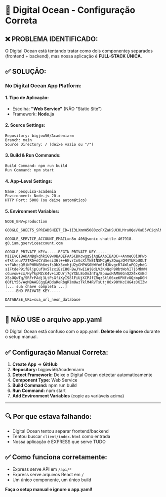 # 🔧 Digital Ocean - Configuração Correta

## ❌ PROBLEMA IDENTIFICADO:
O Digital Ocean está tentando tratar como dois componentes separados (frontend + backend), mas nossa aplicação é **FULL-STACK ÚNICA**.

## ✅ SOLUÇÃO:

### **No Digital Ocean App Platform:**

#### 1. **Tipo de Aplicação:**
- Escolha: **"Web Service"** (NÃO "Static Site")
- Framework: **Node.js**

#### 2. **Source Settings:**
```
Repository: bigjow56/Academiarm
Branch: main
Source Directory: / (deixe vazio ou "/")
```

#### 3. **Build & Run Commands:**
```
Build Command: npm run build
Run Command: npm start
```

#### 4. **App-Level Settings:**
```
Name: pesquisa-academia
Environment: Node.js 20.x
HTTP Port: 5000 (ou deixe automático)
```

#### 5. **Environment Variables:**
```
NODE_ENV=production

GOOGLE_SHEETS_SPREADSHEET_ID=1I3LXmmW5O80zcFXZaHSUC0LMra0QeVXaD5VCiqhlM1s

GOOGLE_SERVICE_ACCOUNT_EMAIL=n8n-406@sonic-shuttle-467918-g0.iam.gserviceaccount.com

GOOGLE_PRIVATE_KEY=-----BEGIN PRIVATE KEY-----
MIIEvQIBADANBgkqhkiG9w0BAQEFAASCBKcwggSjAgEAAoIBAQC++AnmeC0iOPwb
eTktleuV72TR5+dCYdSesi36l++6EvrInGcXlYkEINSMCgHyZQuqzQM4YbKbUOLT
v+FAhcsQMiNPHRNBh6esfsDbX3xxhjU2yGMPWS0bWfo6ldJKvgcR74WluPQ2yhdG
sIFtdeP9ifBljpCufOv5lzxiEzI80FBwJYwIiWj8dLV3K4QqP8RbtWohITj6MhWM
cGuvow+cx/HyYkpMZcK4v+izDUrj7gYXbL8oOmJnTq/8puwoHAMG6GnQ2X4xKmBd
X5sOQwTq/SRFrPAdj3LtPsGfiXyI98lFiUjXCPJfZRqzStl06xe6PNfvUQ/mpDGH
6OfLY56/AgMBAAECggEADdaReRbqRlmUwzTklM4RVTsUtjU0x9OYKcCHG4zOKIZw
[... sua chave completa ...]
-----END PRIVATE KEY-----

DATABASE_URL=sua_url_neon_database
```

---

## 🚫 **NÃO USE o arquivo app.yaml**

O Digital Ocean está confuso com o app.yaml. **Delete ele** ou **ignore** durante o setup manual.

## ✅ **Configuração Manual Correta:**

1. **Create App** → **GitHub**
2. **Repository:** bigjow56/Academiarm
3. **Detect Framework:** Deixe o Digital Ocean detectar automaticamente
4. **Component Type:** Web Service
5. **Build Command:** npm run build
6. **Run Command:** npm start
7. **Add Environment Variables** (copie as variáveis acima)

---

## 🔍 **Por que estava falhando:**
- Digital Ocean tentou separar frontend/backend
- Tentou buscar `client/index.html` como entrada
- Nossa aplicação é EXPRESS que serve TUDO

## ✅ **Como funciona corretamente:**
- Express serve API em `/api/*`
- Express serve arquivos React em `/`
- Um único componente, um único build

**Faça o setup manual e ignore o app.yaml!**